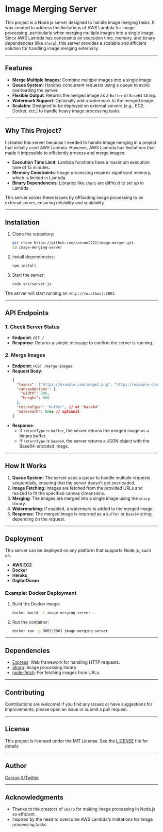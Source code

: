 # Image Merging Server

This project is a Node.js server designed to handle image merging tasks. It was created to address the limitations of AWS Lambda for image processing, particularly when merging multiple images into a single image. Since AWS Lambda has constraints on execution time, memory, and binary dependencies (like `sharp`), this server provides a scalable and efficient solution for handling image merging externally.

---

## Features

- **Merge Multiple Images**: Combine multiple images into a single image.
- **Queue System**: Handles concurrent requests using a queue to avoid overloading the server.
- **Flexible Output**: Returns the merged image as a `Buffer` or `Base64` string.
- **Watermark Support**: Optionally add a watermark to the merged image.
- **Scalable**: Designed to be deployed on external servers (e.g., EC2, Docker, etc.) to handle heavy image processing tasks.

---

## Why This Project?

I created this server because I needed to handle image merging in a project that initially used AWS Lambda. However, AWS Lambda has limitations that made it impossible to efficiently process and merge images:

- **Execution Time Limit**: Lambda functions have a maximum execution time of 15 minutes.
- **Memory Constraints**: Image processing requires significant memory, which is limited in Lambda.
- **Binary Dependencies**: Libraries like `sharp` are difficult to set up in Lambda.

This server solves these issues by offloading image processing to an external server, ensuring reliability and scalability.

---

## Installation

1. Clone the repository:

   ```bash
   git clone https://github.com/carson2222/image-merger.git
   cd image-merging-server
   ```

2. Install dependencies:

   ```bash
   npm install
   ```

3. Start the server:
   ```bash
   node src/server.js
   ```

The server will start running on `http://localhost:3001`.

---

## API Endpoints

### 1. **Check Server Status**

- **Endpoint**: `GET /`
- **Response**: Returns a simple message to confirm the server is running.

### 2. **Merge Images**

- **Endpoint**: `POST /merge-images`
- **Request Body**:
  ```json
  {
    "layers": ["https://example.com/image1.png", "https://example.com/image2.png"],
    "canvasOptions": {
      "width": 800,
      "height": 600
    },
    "returnType": "buffer", // or "base64"
    "watermark": true // optional
  }
  ```
- **Response**:
  - If `returnType` is `buffer`, the server returns the merged image as a binary buffer.
  - If `returnType` is `base64`, the server returns a JSON object with the Base64-encoded image.

---

## How It Works

1. **Queue System**: The server uses a queue to handle multiple requests sequentially, ensuring that the server doesn't get overloaded.
2. **Image Fetching**: Images are fetched from the provided URLs and resized to fit the specified canvas dimensions.
3. **Merging**: The images are merged into a single image using the `sharp` library.
4. **Watermarking**: If enabled, a watermark is added to the merged image.
5. **Response**: The merged image is returned as a `Buffer` or `Base64` string, depending on the request.

---

## Deployment

This server can be deployed on any platform that supports Node.js, such as:

- **AWS EC2**
- **Docker**
- **Heroku**
- **DigitalOcean**

### Example: Docker Deployment

1. Build the Docker image:
   ```bash
   docker build -t image-merging-server .
   ```
2. Run the container:
   ```bash
   docker run -p 3001:3001 image-merging-server
   ```

---

## Dependencies

- [Express](https://expressjs.com/): Web framework for handling HTTP requests.
- [Sharp](https://sharp.pixelplumbing.com/): Image processing library.
- [node-fetch](https://www.npmjs.com/package/node-fetch): For fetching images from URLs.

---

## Contributing

Contributions are welcome! If you find any issues or have suggestions for improvements, please open an issue or submit a pull request.

---

## License

This project is licensed under the MIT License. See the [LICENSE](LICENSE) file for details.

---

## Author

[Carson ](https://github.com/carson2222)
[X/Twitter](https://x.com/carson3068)

---

## Acknowledgments

- Thanks to the creators of `sharp` for making image processing in Node.js so efficient.
- Inspired by the need to overcome AWS Lambda's limitations for image processing tasks.
